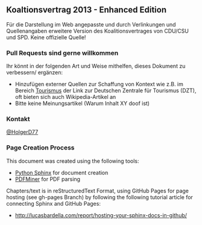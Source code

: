 Koaltionsvertrag 2013 - Enhanced Edition
----------------------------------------

Für die Darstellung im Web angepasste und durch Verlinkungen und Quellenangaben erweitere
Version des Koalitionsvertrages von CDU/CSU und SPD. Keine offizielle Quelle!

### Pull Requests sind gerne willkommen
Ihr könnt in der folgenden Art und Weise mithelfen, dieses Dokument zu verbessern/
ergänzen:

* Hinzufügen externer Quellen zur Schaffung von Kontext wie z.B. im Bereich 
  [Tourismus](http://holgerd77.github.io/koalitionsvertrag/1_wachstum/1_1_wirtschaft.html#tourismus)
  der Link zur Deutschen Zentrale für Tourismus (DZT), oft bieten sich auch Wikipedia-Artikel an
* Bitte keine Meinungsartikel (Warum Inhalt XY doof ist)

### Kontakt
[@HolgerD77](https://twitter.com/holgerd77)


### Page Creation Process
This document was created using the following tools:
* [Python Sphinx](http://sphinx-doc.org/) for document creation
* [PDFMiner](http://www.unixuser.org/~euske/python/pdfminer/) for PDF parsing

Chapters/text is in reStructuredText Format, using GitHub Pages for page
hosting (see gh-pages Branch) by following the following tutorial article
for connecting Sphinx and GitHub Pages:
* http://lucasbardella.com/report/hosting-your-sphinx-docs-in-github/

